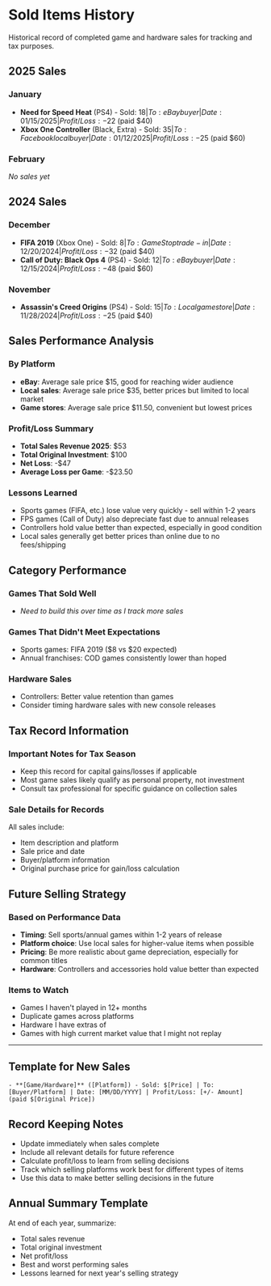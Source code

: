 # Sold Items History

Historical record of completed game and hardware sales for tracking and tax purposes.

## 2025 Sales

### January
- **Need for Speed Heat** (PS4) - Sold: $18 | To: eBay buyer | Date: 01/15/2025 | Profit/Loss: -$22 (paid $40)
- **Xbox One Controller** (Black, Extra) - Sold: $35 | To: Facebook local buyer | Date: 01/12/2025 | Profit/Loss: -$25 (paid $60)

### February
*No sales yet*

## 2024 Sales

### December
- **FIFA 2019** (Xbox One) - Sold: $8 | To: GameStop trade-in | Date: 12/20/2024 | Profit/Loss: -$32 (paid $40)
- **Call of Duty: Black Ops 4** (PS4) - Sold: $12 | To: eBay buyer | Date: 12/15/2024 | Profit/Loss: -$48 (paid $60)

### November
- **Assassin's Creed Origins** (PS4) - Sold: $15 | To: Local game store | Date: 11/28/2024 | Profit/Loss: -$25 (paid $40)

## Sales Performance Analysis

### By Platform
- **eBay**: Average sale price $15, good for reaching wider audience
- **Local sales**: Average sale price $35, better prices but limited to local market
- **Game stores**: Average sale price $11.50, convenient but lowest prices

### Profit/Loss Summary
- **Total Sales Revenue 2025**: $53
- **Total Original Investment**: $100
- **Net Loss**: -$47
- **Average Loss per Game**: -$23.50

### Lessons Learned
- Sports games (FIFA, etc.) lose value very quickly - sell within 1-2 years
- FPS games (Call of Duty) also depreciate fast due to annual releases
- Controllers hold value better than expected, especially in good condition
- Local sales generally get better prices than online due to no fees/shipping

## Category Performance

### Games That Sold Well
- *Need to build this over time as I track more sales*

### Games That Didn't Meet Expectations
- Sports games: FIFA 2019 ($8 vs $20 expected)
- Annual franchises: COD games consistently lower than hoped

### Hardware Sales
- Controllers: Better value retention than games
- Consider timing hardware sales with new console releases

## Tax Record Information

### Important Notes for Tax Season
- Keep this record for capital gains/losses if applicable
- Most game sales likely qualify as personal property, not investment
- Consult tax professional for specific guidance on collection sales

### Sale Details for Records
All sales include:
- Item description and platform
- Sale price and date
- Buyer/platform information  
- Original purchase price for gain/loss calculation

## Future Selling Strategy

### Based on Performance Data
- **Timing**: Sell sports/annual games within 1-2 years of release
- **Platform choice**: Use local sales for higher-value items when possible
- **Pricing**: Be more realistic about game depreciation, especially for common titles
- **Hardware**: Controllers and accessories hold value better than expected

### Items to Watch
- Games I haven't played in 12+ months
- Duplicate games across platforms
- Hardware I have extras of
- Games with high current market value that I might not replay

---

## Template for New Sales

```
- **[Game/Hardware]** ([Platform]) - Sold: $[Price] | To: [Buyer/Platform] | Date: [MM/DD/YYYY] | Profit/Loss: [+/- Amount] (paid $[Original Price])
```

## Record Keeping Notes

- Update immediately when sales complete
- Include all relevant details for future reference
- Calculate profit/loss to learn from selling decisions
- Track which selling platforms work best for different types of items
- Use this data to make better selling decisions in the future

## Annual Summary Template

At end of each year, summarize:
- Total sales revenue
- Total original investment
- Net profit/loss
- Best and worst performing sales
- Lessons learned for next year's selling strategy